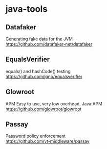 # java-tools
## Datafaker
Generating fake data for the JVM  
https://github.com/datafaker-net/datafaker
## EqualsVerifier
equals() and hashCode() testing  
https://github.com/jqno/equalsverifier
## Glowroot
APM
Easy to use, very low overhead, Java APM  
https://github.com/glowroot/glowroot
## Passay
Password policy enforcement  
https://github.com/vt-middleware/passay
